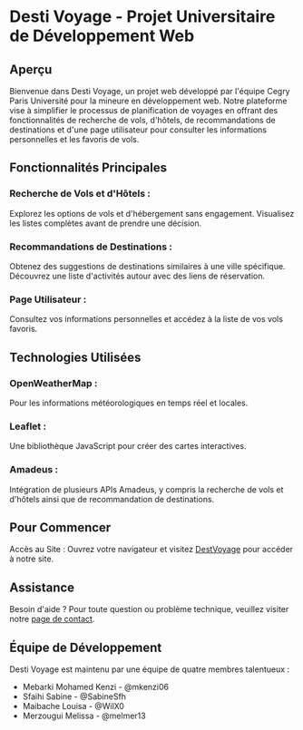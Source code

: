 # Desti Voyage - Projet Universitaire de Développement Web

## Aperçu

Bienvenue dans Desti Voyage, un projet web développé par l'équipe Cegry Paris Université pour la mineure en développement web. Notre plateforme vise à simplifier le processus de planification de voyages en offrant des fonctionnalités de recherche de vols, d'hôtels, de recommandations de destinations et d'une page utilisateur pour consulter les informations personnelles et les favoris de vols.

## Fonctionnalités Principales
### Recherche de Vols et d'Hôtels : 
Explorez les options de vols et d'hébergement sans engagement. Visualisez les listes complètes avant de prendre une décision.

### Recommandations de Destinations :
 Obtenez des suggestions de destinations similaires à une ville spécifique. Découvrez une liste d'activités autour avec des liens de réservation.

### Page Utilisateur : 
Consultez vos informations personnelles et accédez à la liste de vos vols favoris.

## Technologies Utilisées
### OpenWeatherMap :
Pour les informations météorologiques en temps réel et locales.
### Leaflet :
Une bibliothèque JavaScript pour créer des cartes interactives.
### Amadeus : 
Intégration de plusieurs APIs Amadeus, y compris la recherche de vols et d'hôtels ainsi que de recommandation de destinations.

## Pour Commencer
Accès au Site : Ouvrez votre navigateur et visitez [DestVoyage](https://destivoyage.alwaysdata.net/) pour accéder à notre site.

## Assistance
Besoin d'aide ? Pour toute question ou problème technique, veuillez visiter notre [page de contact](https://votre-site.com/contact).

## Équipe de Développement
Desti Voyage est maintenu par une équipe de quatre membres talentueux :

* Mebarki Mohamed Kenzi - @mkenzi06
* Sfaihi Sabine - @SabineSfh
* Maibache Louisa - @WilX0
* Merzougui Melissa - @melmer13
